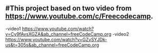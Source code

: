 #This project based on two video from https://www.youtube.com/c/Freecodecamp.
--------------------------------------------------------------------------------------
-video1 https://www.youtube.com/watch?v=Cy9fAvsXGZA&ab_channel=freeCodeCamp.org 
-video2 https://www.youtube.com/watch?v=GZvSYJDk-us&t=305s&ab_channel=freeCodeCamp.org
